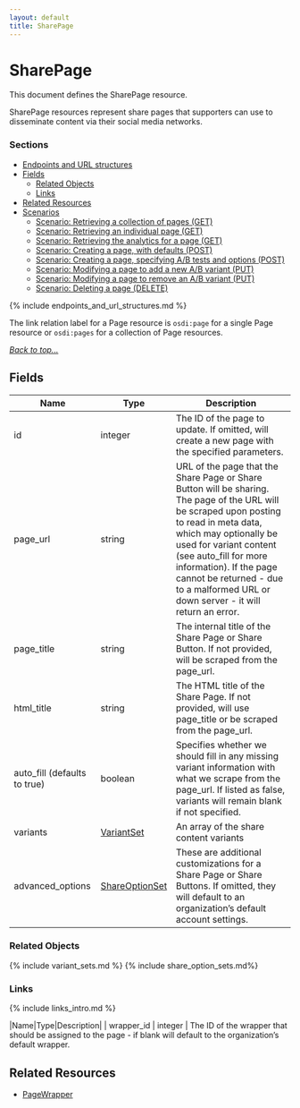 ```yaml
---
layout: default
title: SharePage
---
```

 
# SharePage

This document defines the SharePage resource.

SharePage resources represent share pages that supporters can use to disseminate
content via their social media networks.

### Sections
* [Endpoints and URL structures](#endpoints-and-url-structures)
* [Fields](#fields)
    * [Related Objects](#related-objects)
    * [Links](#links)
* [Related Resources](#related-resources)
* [Scenarios](#scenarios)
    * [Scenario: Retrieving a collection of pages (GET)](
#scenario-retrieving-pages)
    * [Scenario: Retrieving an individual page (GET)](
#scenario-retrieving-page)
    * [Scenario: Retrieving the analytics for a page (GET)](
#scenario-retrieving-analytics-page)
    * [Scenario: Creating a page, with defaults (POST)](
#scenario-creating-page-basic)
    * [Scenario: Creating a page, specifying A/B tests and options (POST)](
#scenario-creating-page-advanced)
    * [Scenario: Modifying a page to add a new A/B variant (PUT)](
#scenario-modifying-page-add-variant)
    * [Scenario: Modifying a page to remove an A/B variant (PUT)](
#scenario-modifying-page-remove-variant)
    * [Scenario: Deleting a page (DELETE)](
#scenario-deleting-page)

{% include endpoints_and_url_structures.md %}

The link relation label for a Page resource
is ```osdi:page``` for a single Page resource
or ```osdi:pages``` for a collection of Page resources.

_[Back to top...](#)_

## Fields

| Name          | Type      | Description
|-----------    |-----------|--------------
| id | integer   | The ID of the page to update. If omitted, will create a new page with the specified parameters.
| page_url | string | URL of the page that the Share Page or Share Button will be sharing. The page of the URL will be scraped upon posting to read in meta data, which may optionally be used for variant content (see auto_fill for more information). If the page cannot be returned - due to a malformed URL or down server - it will return an error.
| page_title | string | The internal title of the Share Page or Share Button.  If not provided, will be scraped from the page_url.
| html_title | string | The HTML title of the Share Page. If not provided, will use page_title or be scraped from the page_url.
| auto_fill (defaults to true) | boolean | Specifies whether we should fill in any missing variant information with what we scrape from the page_url. If listed as false, variants will remain blank if not specified.
| variants | [VariantSet](#variantset) | An array of the share content variants
| advanced_options | [ShareOptionSet](#shareoptionset) | These are additional customizations for a Share Page or Share Buttons. If omitted, they will default to an organization’s default account settings.

### Related Objects

{% include variant_sets.md %}
{% include share_option_sets.md%}

### Links


{% include links_intro.md %}

|Name|Type|Description|
| wrapper_id | integer | The ID of the wrapper that should be assigned to the page - if blank will default to the organization’s default wrapper.

## Related Resources

* [PageWrapper](page_wrappers.html)

